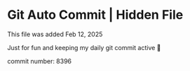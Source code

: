 # Git Auto Commit | Hidden File

This file was added Feb 12, 2025

Just for fun and keeping my daily git commit active 🤪

commit number: 8396
